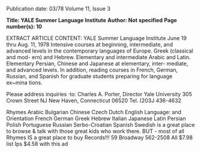 Publication date: 03/78
Volume 11, Issue 3

**Title: YALE Summer Language Institute**
**Author: Not specified**
**Page number(s): 10**

EXTRACT ARTICLE CONTENT:
YALE 
Summer Language Institute 
June 19 thru Aug. 11, 1978 
Intensive courses at beginning, 
intermediate, and advanced levels 
in the contemporary languages of 
Europe. Greek (classical and mod-
ern) and Hebrew. Elementary and 
intermediate Arabic and Latin. 
Elementary Persian, Chinese and 
Japanese at elementary, inter-
mediate, and advanced levels. In 
addition, reading courses in 
French, German, Russian, and 
Spanish for graduate students 
preparing for language ex~mina­
tions. 

Please address inquiries ·to: 
Charles A. Porter, Director 
Yale University 
305 Crown Street NJ 
New Haven, Connecticut 06520 
Tel. (203J 436-4632 


Rhymes 
Arabic 
Bulgarian 
Chinese 
Czech 
Dutch 
English Language: 
and Orientation 
French 
German 
Greek 
Hebrew 
Italian 
Japanese 
Latin 
Persian 
Polish 
Portuguese 
Russian 
Serbo-Croatian 
Spanish 
Swedish 
is a great place to 
browse & talk with those 
great kids who work there. 
BUT -
most of all Rhymes IS 
a great place to buy 
Records!!! 
59 Broadway 
562-2508 
All $7.98 list Ips $4.58 with this ad